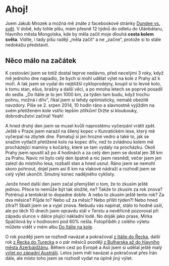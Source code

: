 # Ahoj!

Jsem Jakub Mrozek a možná mě znáte z facebookové stránky [Dundee vs. svět](https://www.facebook.com/DundeeVsSvet/). V době, kdy tohle píšu, mám přesně 12 týdnů do odletu do Ulánbátaru, hlavního města Mongolska, kde by měla začít moje dlouhá **cesta kolem světa**. Vidíte, i tady píšu raději „měla začít“ a ne „začne“, protože si to stále nedokážu představit.

## Něco málo na začátek

K cestování jsem se totiž dostal teprve nedávno, před necelými 3 roky, když mě jednoho dne napadlo, že bych si mohl udělat výlet na kole z Prahy až k moři. A tak jsem se vydal do nejbližší cykloprodejny, koupil si to levné kolo, k tomu stan, ešus, brašny a další věci, a po mnoha letech se poprvé posadil do sedla. „Do Itálie je to jen 1000 km, za týden tam budu, když trochu pohnu, možná i dřív”, říkal jsem si tehdy optimisticky, nemalé obezitě navzdory. Píše se 2. srpen 2014, 10 hodin ráno a slavnostně vyjíždím na svém přetíženém kole vstříc lepším zítřkům! Držte si kloubouky, dobrodružství začíná! Yeah!

A hned druhý den jsem se musel kvůli naprostému vyčerpání vrátit zpět. Ještě v Praze jsem narazil na šílený kopec v Kunratickém lese, který mě vyčerpal na zbytek dne. Pamatuji si jen hrozné vedro a také to, jak se snažím vytlačit přetížené kolo na kopec dřív, než to zvládnou kolem mě procházející maminy s kočárky, které se tam vydaly na procházku. Okolí Prahy jsem opustil až po 4 hodinách a za celý den jsem se dostal jen 38 km za Prahu. Navíc mi bylo celý den špatně a nic jsem nesnědl, večer jsem jen zalezl do místního lesa, rozbalil stan a hned usnul. Ráno jsem se nemohl skoro pohnout, dojel jsem asi 6 km na vlakové nádraží a rozhodl jsem se celý výlet ukončit. Smutný konec nadějného cyklisty.

Jenže hned další den jsem začal přemýšlet o tom, že to zkusím ještě jednou. Přece to nemůže být tak složité, ne? Takže to zkusím za rok znova? Potrénuji a tentokrát to dopadne dobře. A nebo to zkusím ještě tento rok? Za dva měsíce? Půjde to? Nebo už za měsíc? Nebo příští týden?! Nebo hned zítra?! Sbalil jsem se a vyjel znova. Nebudu vás napínat, stálo to hodně úsilí, ale po těch 10 dnech jsem opravdu stál v Terstu a nevěřícně pozoroval při západu slunce v dálce plující nákladní lodě. No doják jako prase, Mirka Spáčilová by v hodnocení pod 60% nešla. Fotopříběh z celého výletu můžete vidět v mém albu [Do Itálie na kole](https://www.facebook.com/media/set/?set=a.1091395170870685.1073741828.1086933947983474&type=1&l=8875abb466).

O rok později jsem se rozhodl navázat a pokračoval [z Itálie do Řecka](https://www.facebook.com/media/set/?set=a.1091477454195790.1073741829.1086933947983474&type=1&l=3bfedead05), další rok [z Řecka do Turecka](https://www.facebook.com/media/set/?set=a.1209066742436860.1073741833.1086933947983474&type=1&l=ec8a0709e0) a o pár měsíců později [z Bulharska až do hlavního města Ázerbájdžánu](https://www.facebook.com/media/set/?set=a.1311672418842958.1073741834.1086933947983474&type=1&l=365089b252). Během cest po Evropě a Asii jsem si udělal ještě malý [výlet po západní Austrálii](https://www.facebook.com/media/set/?set=a.1109725849037617.1073741831.1086933947983474&type=1&l=1d302d81d9). Letos jsem měl navázat a pokračovat přes Írán dále, ale místo toho jsem se rozhodl vydat na úplně jiný výlet.

